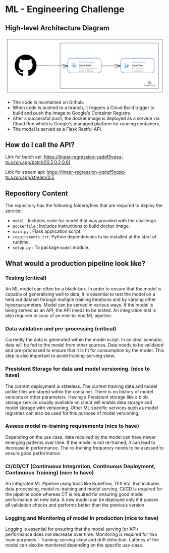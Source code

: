 # ML - Engineering Challenge

## High-level Architecture Diagram

![img.png](Architecture.png)

- The code is maintained on Github.
- When code is pushed to a branch, it triggers a Cloud Build trigger to build and push the image to Google's Container Registry. 
- After a successful push, the docker image is deployed as a service via Cloud Run which is Google's managed platform for running containers.
- The model is served as a Flask Restful API.

## How do I call the API?

Link for batch api: https://linear-regression-yqdqf5yqsq-ts.a.run.app/batch/[0.5,0.2,0.6]

Link for stream api: https://linear-regression-yqdqf5yqsq-ts.a.run.app/stream/0.5

## Repository Content

The repository has the following folders/files that are required to deploy the service:

- `model`           : Includes code for model that was provided with the challenge. 
- `Dockerfile`      : Includes instructions to build docker image.
- `main.py`         : Flask application script.
- `requirements.txt`: Python dependencies to be installed at the start of runtime.
- `setup.py`        : To package `model` module.

## What would a production pipeline look like?

### Testing (critical)
An ML model can often be a black-box. In order to ensure that the model is capable of generalising well to data, it is essential to test the model on a held out dataset through multiple training iterations and by varying other hyperparameters.
Model can be served in various ways. If the model is being served as an API, the API needs to be tested. 
An integration test is also required in case of an end-to-end ML pipeline.


### Data validation and pre-processing (critical)
Currently the data is generated within the model script. In an ideal scenario, data will be fed to the model from other sources. Data needs to be validated and pre-processed to ensure that it is fit for consumption by the model. This step is also important to avoid training-serving skew.

### Presistent Storage for data and model versioning. (nice to have)
The current deployment is stateless. The current training data and model pickle files are stored within the container. There is no history of model versions or other parameters. Having a Persistent storage like a blob storage service usually available on cloud will enable data storage and model storage with versioning. Other ML specific services such as model registries can also be used for this purpose of model versioning.

### Assess model re-training requirements (nice to have)
Depending on the use case, data received by the model can have newer emerging patterns over time. If the model is not re-trained, it can lead to decrease in performance. The re-training frequency needs to be asessed to ensure good performance. 

### CI/CD/CT (Continuous Integration, Continuous Deployment, Continuous Training) (nice to have)
An integrated ML Pipeline using tools like Kubeflow, TFX etc. that includes data processing, model re-training and model serving. CI/CD is required for the pipeline code whereas CT is required for ensuring good model performance on new data. A new model can be deployed only if it passes all validation checks and performs better than the previous version.

### Logging and Monitoring of model in production (nice to have)
Logging is essential for ensuring that the model serving (or API) performance does not decrease over time.
Monitoring is required for two main purposes - Training-serving skew and drift detection.
Latency of the model can also be monitored depending on the specific use-case.
